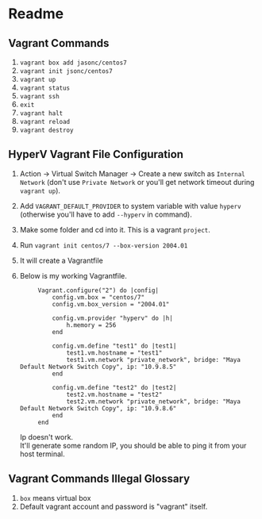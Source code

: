 # Readme

## Vagrant Commands

1. `vagrant box add jasonc/centos7`
2. `vagrant init jsonc/centos7`
3. `vagrant up`
4. `vagrant status`
5. `vagrant ssh`
6. `exit`
7. `vagrant halt`
8. `vagrant reload`
9. `vagrant destroy`
   
## HyperV Vagrant File Configuration

1. Action → Virtual Switch Manager → Create a new switch as `Internal Network` (don't use `Private Network` or you'll get network timeout during `vagrant up`).
2. Add `VAGRANT_DEFAULT_PROVIDER` to system variable with value `hyperv` (otherwise you'll have to add `--hyperv` in command).
3. Make some folder and cd into it. This is a vagrant `project`.
4. Run `vagrant init centos/7 --box-version 2004.01`
5. It will create a Vagrantfile

6. Below is my working Vagrantfile.

   ```
        Vagrant.configure("2") do |config|
            config.vm.box = "centos/7"
            config.vm.box_version = "2004.01"
        
            config.vm.provider "hyperv" do |h|
                h.memory = 256
            end

            config.vm.define "test1" do |test1|
                test1.vm.hostname = "test1"
                test1.vm.network "private_network", bridge: "Maya Default Network Switch Copy", ip: "10.9.8.5"
            end
        
            config.vm.define "test2" do |test2|
                test2.vm.hostname = "test2"
                test2.vm.network "private_network", bridge: "Maya Default Network Switch Copy", ip: "10.9.8.6"
            end
        end
    ```
    
    Ip doesn't work.  
    It'll generate some random IP, you should be able to ping it from your host terminal.

## Vagrant Commands Illegal Glossary

1. `box` means virtual box
2. Default vagrant account and password is "vagrant" itself.